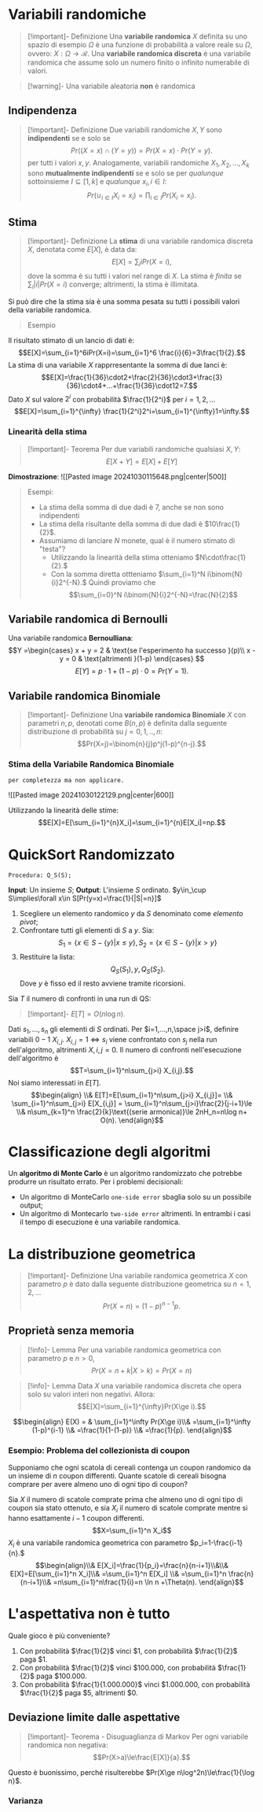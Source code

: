 # Variabili randomiche

>[!important]- Definizione
>Una **variabile randomica** $X$ definita su uno spazio di esempio $\Omega$ è una funzione di probabilità a valore reale su $\Omega$, ovvero: $X:\Omega\rightarrow\mathcal R$. Una **variabile randomica discreta** è una variabile randomica che assume solo un numero finito o infinito numerabile di valori.

>[!warning]- Una variabile aleatoria **non** è randomica

## Indipendenza

>[!important]- Definizione
>Due variabili randomiche $X,Y$ sono **indipendenti** se e solo se $$Pr((X=x)\cap(Y=y))=Pr(X=x)\cdot Pr(Y=y).$$
>per tutti i valori $x,y$. Analogamente, variabili randomiche $X_1,X_2,...,X_k$ sono **mutualmente indipendenti** se e solo se per *qualunque* sottoinsieme $I\subseteq[1,k]$ e *qualunque* $x_i,i\in I$:$$Pr(\cup_{i\in I}X_i = x_i)=\prod_{i\in I} Pr(X_i = x_i).$$

## Stima

>[!important]- Definizione
>La **stima** di una variabile randomica discreta $X$, denotata come $E[X]$, è data da:$$E[X]=\sum_i i Pr(X=i),$$ dove la somma è su tutti i valori nel range di $X$. La stima è *finita* se $\sum_i |i|Pr(X=i)$ converge; altrimenti, la stima è illimitata.

Si può dire che la stima sia è una somma pesata su tutti i possibili valori della variabile randomica.

>Esempio

Il risultato stimato di un lancio di dati è:$$E[X]=\sum_{i=1}^6iPr(X=i)=\sum_{i=1}^6 \frac{i}{6}=3\frac{1}{2}.$$
La stima di una variabile $X$ rapprresentante la somma di due lanci è:$$E[X]=\frac{1}{36}\cdot2+\frac{2}{36}\cdot3+\frac{3}{36}\cdot4+...+\frac{1}{36}\cdot12=7.$$
Dato $X$ sul valore $2^i$ con probabilità $\frac{1}{2^i}$ per $i=1,2,...$ $$E[X]=\sum_{i=1}^{\infty} \frac{1}{2^i}2^i=\sum_{i=1}^{\infty}1=\infty.$$
### Linearità della stima

>[!important]- Teorema
>Per due variabili randomiche qualsiasi $X,Y$:$$E[X+Y]=E[X]+E[Y]$$

**Dimostrazione**:
![[Pasted image 20241030115648.png|center|500]]

> Esempi:
> - La stima della somma di due dadi è $7$, anche se non sono indipendenti
> - La stima della risultante della somma di due dadi è $10\frac{1}{2}$.
> - Assumiamo di lanciare $N$ monete, qual è il numero stimato di "testa"?
> 	- Utilizzando la linearità della stima otteniamo $N\cdot\frac{1}{2}.$
> 	- Con la somma diretta ottteniamo $\sum_{i=1}^N i\binom{N}{i}2^{-N}.$
> Quindi proviamo che $$\sum_{i=0}^N i\binom{N}{i}2^{-N}=\frac{N}{2}$$

## Variabile randomica di Bernoulli

Una variabile randomica **Bernoulliana**:$$Y =\begin{cases}
   x + y = 2 & \text{se l'esperimento ha successo }(p)\\
   x - y = 0 & \text{altrimenti }(1-p)
\end{cases}
$$ $$E[Y]=p\cdot1+(1-p)\cdot0=Pr(Y=1).$$

## Variabile randomica Binomiale

>[!important]- Definizione
>Una **variabile randomica Binomiale** $X$ con parametri $n,p$, denotati come $B(n,p)$ è definita dalla seguente distribuzione di probabilità su $j=0,1,..,n$:
>$$Pr(X=j)=\binom{n}{j}p^j(1-p)^{n-j}.$$

### Stima della Variabile Randomica Binomiale
	per completezza ma non applicare.

![[Pasted image 20241030122129.png|center|600]]

Utilizzando la linearità delle stime:$$E[X]=E[\sum_{i=1}^{n}X_i]=\sum_{i=1}^{n}E[X_i]=np.$$

# QuickSort Randomizzato
	Procedura: Q_S(S);
**Input**: Un insieme $S$;
**Output**: L'insieme $S$ ordinato.
$y\in_\cup S\implies\forall x\in S[Pr(y=x)=\frac{1}{|S|=n}]$ 
1. Scegliere un elemento randomico $y$ da $S$ denominato come *elemento pivot*;
2. Confrontare tutti gli elementi di $S$ a $y$. Sia: $$S_1=\{x\in S - \{y\}|x\le y\},S_2=\{x\in S - \{y\}|x\gt y\}$$
3. Restituire la lista:$$Q_S(S_1),y,Q_S(S_2).$$
Dove $y$ è fisso ed il resto avviene tramite ricorsioni.

Sia $T$ il numero di confronti in una run di QS:
>[!important]- $E[T] = O(n\log n).$

Dati $s_1,...,s_n$ gli elementi di $S$ ordinati. Per $i=1,...,n,\space j>i$, definire variabili $0-1$ $X_{i,j}$.
$X_{i,j}=1\iff s_i$ viene confrontato con $s_j$ nella run dell'algoritmo, altrimenti $X,{i,j}=0$.
Il numero di confronti nell'esecuzione dell'algoritmo è $$T=\sum_{i=1}^n\sum_{j>i} X_{i,j}.$$
Noi siamo interessati in $E[T]$.$$\begin{align} \\&
E[T]=E[\sum_{i=1}^n\sum_{j>i} X_{i,j}]= \\&
\sum_{i=1}^n\sum_{j>i} E[X_{i,j}] = \sum_{i=1}^n\sum_{j>i}\frac{2}{j-i+1}\le \\&
n\sum_{k=1}^n \frac{2}{k}\text{(serie armonica)}\le 2nH_n=n\log n+ O(n).
\end{align}$$

# Classificazione degli algoritmi

Un **algoritmo di Monte Carlo** è un algoritmo randomizzato che potrebbe produrre un risultato errato. Per i problemi decisionali:
- Un algoritmo di MonteCarlo `one-side error` sbaglia solo su un possibile output;
- Un algoritmo di Montecarlo `two-side error` altrimenti.
In entrambi i casi il tempo di esecuzione è una variabile randomica.

# La distribuzione geometrica

>[!important]- Definizione
>Una variabile randomica geometrica $X$ con parametro $p$ è dato dalla seguente distribuzione geometrica su $n=1,2,...$ $$Pr(X=n)=(1-p)^{n-1}p.$$

## Proprietà senza memoria

>[!info]- Lemma
>Per una variabile randomica geometrica con parametro $p$ e $n>0$, $$Pr(X=n+k|X>k)=Pr(X=n)$$

>[!info]- Lemma
>Data $X$ una variabile randomica discreta che opera solo su valori interi non negativi. Allora:$$E[X]=\sum_{i=1}^{\infty}Pr(X\ge i).$$

$$\begin{align}
E(X) = & \sum_{i=1}^\infty Pr(X\ge i)\\&
=\sum_{i=1}^\infty (1-p)^{i-1} \\&
=\frac{1}{1-(1-p)} \\&
=\frac{1}{p}.
\end{align}$$

### Esempio: Problema del collezionista di coupon

Supponiamo che ogni scatola di cereali contenga un coupon randomico da un insieme di $n$ coupon differenti. Quante scatole di cereali bisogna comprare per avere almeno uno di ogni tipo di coupon?

Sia $X$ il numero di scatole comprate prima che almeno uno di ogni tipo di coupon sia stato ottenuto, e sia $X_i$ il numero di scatole comprate mentre si hanno esattamente $i-1$ coupon differenti. $$X=\sum_{i=1}^n X_i$$
$X_i$ è una variabile randomica geometrica con parametro $p_i=1-\frac{i-1}{n}.$
$$\begin{align}\\&
E[X_i]=\frac{1}{p_i}=\frac{n}{n-i+1}\\&\\&
E[X]=E[\sum_{i=1}^n X_i]\\&
=\sum_{i=1}^n E[X_i] \\&
=\sum_{i=1}^n \frac{n}{n-i+1}\\&
=n\sum_{i=1}^n\frac{1}{i}=n \ln n +\Theta(n).
\end{align}$$

# L'aspettativa non è tutto

Quale gioco è più conveniente?
1. Con probabilità $\frac{1}{2}$ vinci $1, con probabilità $\frac{1}{2}$ paga $1. 
2. Con probabilità $\frac{1}{2}$ vinci $100.000, con probabilità $\frac{1}{2}$ paga $100.000.
3. Con probabilità $\frac{1}{1.000.000}$ vinci $1.000.000, con probabilità $\frac{1}{2}$ paga $5, altrimenti $0.

## Deviazione limite dalle aspettative

>[!important]- Teorema - Disuguaglianza di Markov
>Per ogni variabile randomica non negativa: $$Pr(X>a)\le\frac{E[X]}{a}.$$

Questo è buonissimo, perché risulterebbe $Pr(X\ge n\log^2n)\le\frac{1}{\log n}$.

### Varianza

